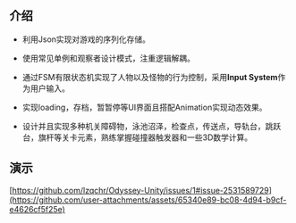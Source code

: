 ## 介绍
- 利用Json实现对游戏的序列化存储。
- 使用常见单例和观察者设计模式，注重逻辑解耦。

- 通过FSM有限状态机实现了人物以及怪物的行为控制，采用**Input System**作为用户输入。

- 实现loading，存档，暂暂停等UI界面且搭配Animation实现动态效果。

- 设计并且实现多种机关障碍物，泳池沼泽，检查点，传送点，导轨台，跳跃台，旗杆等关卡元素，熟练掌握碰撞器触发器和一些3D数学计算。

## 演示
[https://github.com/lzqchr/Odyssey-Unity/issues/1#issue-2531589729](https://github.com/user-attachments/assets/65340e89-bc08-4d94-b9cf-e4626cf5f25e)
